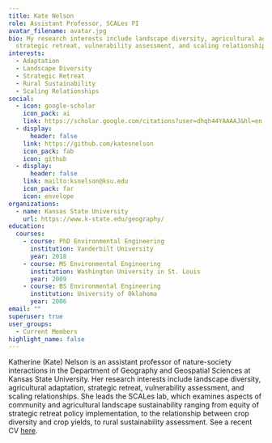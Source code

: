 ```yaml
---
title: Kate Nelson
role: Assistant Professor, SCALes PI
avatar_filename: avatar.jpg
bio: My research interests include landscape diversity, agricultural adaptation,
  strategic retreat, vulnerability assessment, and scaling relationships.
interests:
  - Adaptation
  - Landscape Diversity
  - Strategic Retreat
  - Rural Sustainability
  - Scaling Relationships
social:
  - icon: google-scholar
    icon_pack: ai
    link: https://scholar.google.com/citations?user=dhqh44YAAAAJ&hl=en
  - display:
      header: false
    link: https://github.com/katesnelson
    icon_pack: fab
    icon: github
  - display:
      header: false
    link: mailto:ksnelson@ksu.edu
    icon_pack: far
    icon: envelope
organizations:
  - name: Kansas State University
    url: https://www.k-state.edu/geography/
education:
  courses:
    - course: PhD Environmental Engineering
      institution: Vanderbilt University
      year: 2018
    - course: MS Environmental Engineering
      institution: Washington University in St. Louis
      year: 2009
    - course: BS Environmental Engineering
      institution: University of Oklahoma
      year: 2006
email: ""
superuser: true
user_groups:
  - Current Members
highlight_name: false
---
```

Katherine (Kate) Nelson is an assistant professor of nature-society interactions in the Department of Geography and Geospatial Sciences at Kansas State University. Her research interests include landscape diversity, agricultural adaptation, strategic retreat, vulnerability assessment, and scaling relationships. She leads the SCALes lab, which examines aspects of community and agricultural landscape sustainability ranging from equity of strategic retreat policy implementation, to the relationship between crop diversity and crop yields, to rural sustainability assessment. See a recent CV [here](https://scales-ksu.netlify.app/author/kate-nelson/Katherine_Nelson_CV_Public.pdf).
